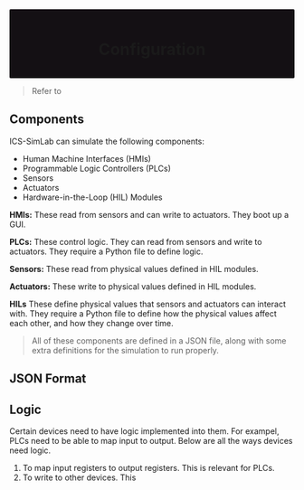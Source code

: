 <div style="background-color: rgb(20, 16, 20); padding: 15px 30px; border-radius: 2px; text-align: center;">

# Configuration

</div>

> Refer to 

## Components

ICS-SimLab can simulate the following components:
- Human Machine Interfaces (HMIs)
- Programmable Logic Controllers (PLCs)
- Sensors
- Actuators
- Hardware-in-the-Loop (HIL) Modules

**HMIs:**
These read from sensors and can write to actuators. They boot up a GUI.

**PLCs:**
These control logic. They can read from sensors and write to actuators. They require a Python file to define logic.

**Sensors:**
These read from physical values defined in HIL modules.

**Actuators:**
These write to physical values defined in HIL modules.

**HILs**
These define physical values that sensors and actuators can interact with. They require a Python file to define how the physical values affect each other, and how they change over time.

> All of these components are defined in a JSON file, along with some extra definitions for the simulation to run properly.

## JSON Format


## Logic
Certain devices need to have logic implemented into them. For exampel, PLCs need to be able to map input to output. Below are all the ways devices need logic.
1. To map input registers to output registers. This is relevant for PLCs.
2. To write to other devices. This 

